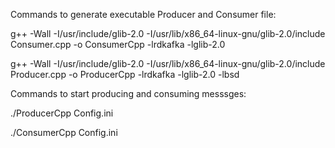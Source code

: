 Commands to generate executable Producer and Consumer file:

g++ -Wall -I/usr/include/glib-2.0 -I/usr/lib/x86_64-linux-gnu/glib-2.0/include Consumer.cpp -o ConsumerCpp -lrdkafka -lglib-2.0

g++ -Wall -I/usr/include/glib-2.0 -I/usr/lib/x86_64-linux-gnu/glib-2.0/include Producer.cpp -o ProducerCpp -lrdkafka -lglib-2.0 -lbsd

Commands to start producing and consuming messsges:

./ProducerCpp Config.ini

./ConsumerCpp Config.ini
